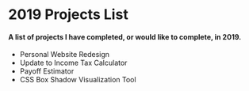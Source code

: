 # 2019 Projects List
#### A list of projects I have completed, or would like to complete, in 2019.

* Personal Website Redesign
* Update to Income Tax Calculator
* Payoff Estimator
* CSS Box Shadow Visualization Tool
